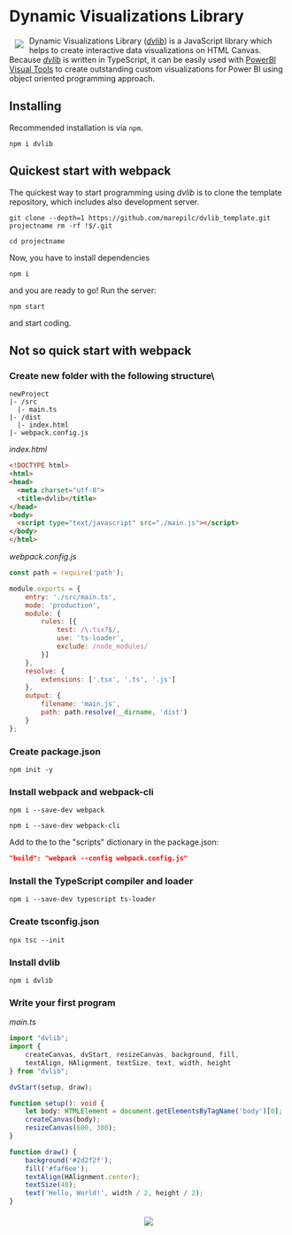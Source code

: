 # Dynamic Visualizations Library
<a href= "https://dvlib.org"><img src="https://dvlib.org/images/dvlogo100.svg" align="left" hspace="10" vspace="6"></a>
Dynamic Visualizations Library ([*dvlib*](https://dvlib.org)) is a JavaScript library which helps to create interactive data visualizations on HTML Canvas. Because [*dvlib*](https://dvlib.org) is written in TypeScript, it can be easily used with [PowerBI Visual Tools](https://github.com/Microsoft/PowerBI-visuals-tools) to create outstanding custom visualizations for Power BI using object oriented programming approach.
## Installing
Recommended installation is via `npm`.

```
npm i dvlib
```
## Quickest start with webpack
The quickest way to start programming using *dvlib* is to clone the template repository, which includes also development server.

```git
git clone --depth=1 https://github.com/marepilc/dvlib_template.git projectname rm -rf !$/.git
```
```shell
cd projectname
```
Now, you have to install dependencies

```node
npm i
```
and you are ready to go! Run the server:

```node
npm start
```
and start coding.
## Not so quick start with webpack
### Create new folder with the following structure\

```
newProject
|- /src
  |- main.ts
|- /dist
  |- index.html
|- webpack.config.js
```

*index.html*

```html
<!DOCTYPE html>
<html>
<head>
  <meta charset="utf-8">
  <title>dvlib</title>
</head>
<body>
  <script type="text/javascript" src="./main.js"></script>
</body>
</html>
```
*webpack.config.js*

```js
const path = require('path');

module.exports = {
    entry: './src/main.ts',
    mode: 'production',
    module: {
        rules: [{
            test: /\.tsx?$/,
            use: 'ts-loader',
            exclude: /node_modules/
        }]
    },
    resolve: {
        extensions: ['.tsx', '.ts', '.js']
    },
    output: {
        filename: 'main.js',
        path: path.resolve(__dirname, 'dist')
    }
};
```
### Create package.json
```node
npm init -y
```
### Install webpack and webpack-cli
```node
npm i --save-dev webpack
```
```node
npm i --save-dev webpack-cli
```
Add to the to the "scripts" dictionary in the package.json:

```json
"build": "webpack --config webpack.config.js"
```
### Install the TypeScript compiler and loader
```node
npm i --save-dev typescript ts-loader
```
### Create tsconfig.json
```node
npx tsc --init
```
### Install dvlib
```node
npm i dvlib
```
### Write your first program
*main.ts*

```ts
import "dvlib";
import { 
    createCanvas, dvStart, resizeCanvas, background, fill, 
    textAlign, HAlignment, textSize, text, width, height 
} from "dvlib";

dvStart(setup, draw);

function setup(): void {
    let body: HTMLElement = document.getElementsByTagName('body')[0];
    createCanvas(body);
    resizeCanvas(600, 300);
}

function draw() {
    background('#2d2f2f');
    fill('#faf6ee');
    textAlign(HAlignment.center);
    textSize(48);
    text('Hello, World!', width / 2, height / 2);
}
```
<div style="text-align:center"><img src="https://dvlib.org/images/helloworld.png" align="middle" vspace="6"></div>